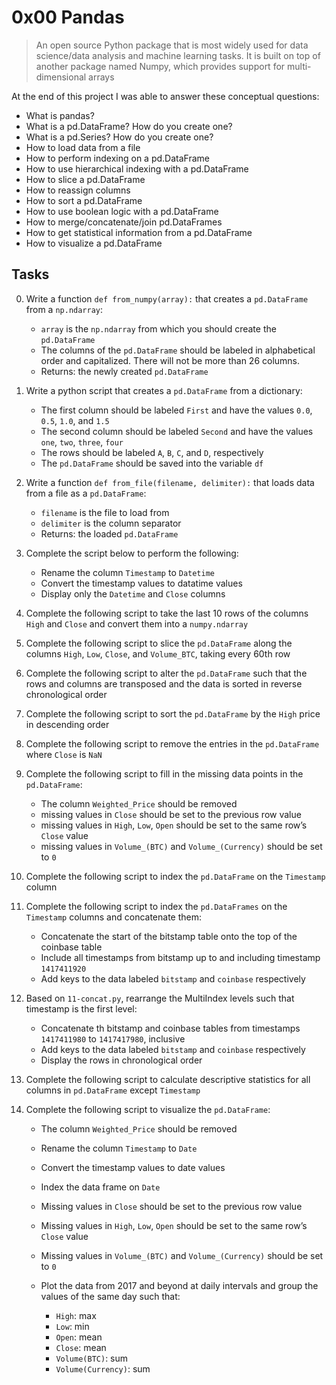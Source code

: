 # 0x00 Pandas

> An open source Python package that is most widely used for data science/data analysis and machine learning tasks. It is built on top of another package named Numpy, which provides support for multi-dimensional arrays

At the end of this project I was able to answer these conceptual questions:

* What is pandas?
* What is a pd.DataFrame? How do you create one?
* What is a pd.Series? How do you create one?
* How to load data from a file
* How to perform indexing on a pd.DataFrame
* How to use hierarchical indexing with a pd.DataFrame
* How to slice a pd.DataFrame
* How to reassign columns
* How to sort a pd.DataFrame
* How to use boolean logic with a pd.DataFrame
* How to merge/concatenate/join pd.DataFrames
* How to get statistical information from a pd.DataFrame
* How to visualize a pd.DataFrame

## Tasks

0. Write a function `def from_numpy(array):` that creates a `pd.DataFrame` from a `np.ndarray`:

    * `array` is the `np.ndarray` from which you should create the `pd.DataFrame`
    * The columns of the `pd.DataFrame` should be labeled in alphabetical order and capitalized. There will not be more than 26 columns.
    * Returns: the newly created `pd.DataFrame`

1. Write a python script that creates a `pd.DataFrame` from a dictionary:

    * The first column should be labeled `First` and have the values `0.0`, `0.5`, `1.0`, and `1.5`
    * The second column should be labeled `Second` and have the values `one`, `two`, `three`, `four`
    * The rows should be labeled `A`, `B`, `C`, and `D`, respectively
    * The `pd.DataFrame` should be saved into the variable `df`

2. Write a function `def from_file(filename, delimiter):` that loads data from a file as a `pd.DataFrame`:

    * `filename` is the file to load from
    * `delimiter` is the column separator
    * Returns: the loaded `pd.DataFrame`

3. Complete the script below to perform the following:

    * Rename the column `Timestamp` to `Datetime`
    * Convert the timestamp values to datatime values
    * Display only the `Datetime` and `Close` columns

4. Complete the following script to take the last 10 rows of the columns `High` and `Close` and convert them into a `numpy.ndarray`

5. Complete the following script to slice the `pd.DataFrame` along the columns `High`, `Low`, `Close`, and `Volume_BTC`, taking every 60th row

6. Complete the following script to alter the `pd.DataFrame` such that the rows and columns are transposed and the data is sorted in reverse chronological order

7. Complete the following script to sort the `pd.DataFrame` by the `High` price in descending order

8. Complete the following script to remove the entries in the `pd.DataFrame` where `Close` is `NaN`

9. Complete the following script to fill in the missing data points in the `pd.DataFrame`:

    * The column `Weighted_Price` should be removed
    * missing values in `Close` should be set to the previous row value
    * missing values in `High`, `Low`, `Open` should be set to the same row’s `Close` value
    * missing values in `Volume_(BTC)` and `Volume_(Currency)` should be set to `0`

10. Complete the following script to index the `pd.DataFrame` on the `Timestamp` column

11. Complete the following script to index the `pd.DataFrames` on the `Timestamp` columns and concatenate them:

    * Concatenate the start of the bitstamp table onto the top of the coinbase table
    * Include all timestamps from bitstamp up to and including timestamp `1417411920`
    * Add keys to the data labeled `bitstamp` and `coinbase` respectively

12. Based on `11-concat.py`, rearrange the MultiIndex levels such that timestamp is the first level:

    * Concatenate th bitstamp and coinbase tables from timestamps `1417411980` to `1417417980`, inclusive
    * Add keys to the data labeled `bitstamp` and `coinbase` respectively
    * Display the rows in chronological order

13. Complete the following script to calculate descriptive statistics for all columns in `pd.DataFrame` except `Timestamp`

14. Complete the following script to visualize the `pd.DataFrame`:

    * The column `Weighted_Price` should be removed
    * Rename the column `Timestamp` to `Date`
    * Convert the timestamp values to date values
    * Index the data frame on `Date`
    * Missing values in `Close` should be set to the previous row value
    * Missing values in `High`, `Low`, `Open` should be set to the same row’s `Close` value
    * Missing values in `Volume_(BTC)` and `Volume_(Currency)` should be set to `0`
    * Plot the data from 2017 and beyond at daily intervals and group the values of the same day such that:

        * `High`: max
        * `Low`: min
        * `Open`: mean
        * `Close`: mean
        * `Volume(BTC)`: sum
        * `Volume(Currency)`: sum

